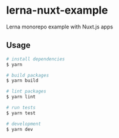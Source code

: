 # lerna-nuxt-example

Lerna monorepo example with Nuxt.js apps

## Usage

``` bash
# install dependencies
$ yarn

# build packages
$ yarn build

# lint packages
$ yarn lint

# run tests
$ yarn test

# development
$ yarn dev
```
